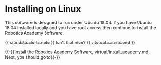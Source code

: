 # Installing on Linux

This software is designed to run under Ubuntu 18.04. If you have Ubuntu 18.04 installed locally and you have root access then continue to install the Robotics Academy Software.


{{ site.data.alerts.note }}
Isn't that nice?
{{ site.data.alerts.end }}



{{-}}Install the Robotics Academy Software, virtual/install_academy.md, Next, you should go to{{-}}